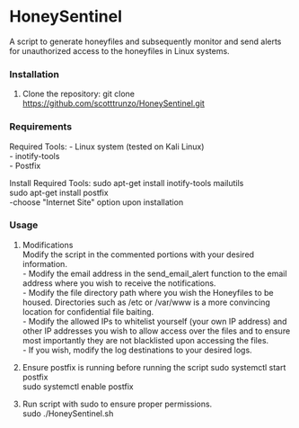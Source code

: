 # HoneySentinel
A script to generate honeyfiles and subsequently monitor and send alerts for unauthorized access to the honeyfiles in Linux systems.  


### Installation
1. Clone the repository:
   git clone https://github.com/scotttrunzo/HoneySentinel.git
   

### Requirements
  Required Tools:
         - Linux system (tested on Kali Linux)  
         - inotify-tools  
         - Postfix  
         

   Install Required Tools:
     sudo apt-get install inotify-tools mailutils  
     sudo apt-get install postfix  
               -choose "Internet Site" option upon installation  
               
 
### Usage
1. Modifications  
    Modify the script in the commented portions with your desired information.  
       - Modify the email address in the send_email_alert function to the email address where you wish to receive the notifications.  
       - Modify the file directory path where you wish the Honeyfiles to be housed. Directories such as /etc or /var/www is a more convincing location for confidential file baiting.  
       - Modify the allowed IPs to whitelist yourself (your own IP address) and other IP addresses you wish to allow access over the files and to ensure most importantly they are not blacklisted upon accessing the files.  
       - If you wish, modify the log destinations to your desired logs.
   

3.  Ensure postfix is running before running the script
      sudo systemctl start postfix  
      sudo systemctl enable postfix  
    

5. Run script with sudo to ensure proper permissions.  
      sudo ./HoneySentinel.sh
